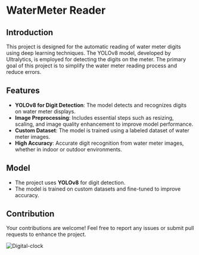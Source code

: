 # WaterMeter Reader

## Introduction
This project is designed for the automatic reading of water meter digits using deep learning techniques. The YOLOv8 model, developed by Ultralytics, is employed for detecting the digits on the meter. The primary goal of this project is to simplify the water meter reading process and reduce errors.

## Features
- **YOLOv8 for Digit Detection**: The model detects and recognizes digits on water meter displays.
- **Image Preprocessing**: Includes essential steps such as resizing, scaling, and image quality enhancement to improve model performance.
- **Custom Dataset**: The model is trained using a labeled dataset of water meter images.
- **High Accuracy**: Accurate digit recognition from water meter images, whether in indoor or outdoor environments.

## Model
- The project uses **YOLOv8** for digit detection.
- The model is trained on custom datasets and fine-tuned to improve accuracy.

## Contribution
Your contributions are welcome! Feel free to report any issues or submit pull requests to enhance the project.

![Digital-clock](https://github.com/MMD1426/WaterMeter-Reader/blob/main/src/test/output.png)
